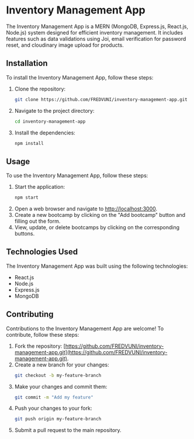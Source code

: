 # Inventory Management App

The Inventory Management App is a MERN (MongoDB, Express.js, React.js, Node.js) system designed for efficient inventory management. It includes features such as data validations using Joi, email verification for password reset, and cloudinary image upload for products.

## Installation

To install the Inventory Management App, follow these steps:

1. Clone the repository:
   ```bash
   git clone https://github.com/FREDVUNI/inventory-management-app.git
   ```
2. Navigate to the project directory:
   ```bash
   cd inventory-management-app
   ```
3. Install the dependencies:
   ```bash
   npm install
   ```

## Usage

To use the Inventory Management App, follow these steps:

1. Start the application:
   ```bash
   npm start
   ```
2. Open a web browser and navigate to [http://localhost:3000](http://localhost:3000).
3. Create a new bootcamp by clicking on the "Add bootcamp" button and filling out the form.
4. View, update, or delete bootcamps by clicking on the corresponding buttons.

## Technologies Used

The Inventory Management App was built using the following technologies:

- React.js
- Node.js
- Express.js
- MongoDB

## Contributing

Contributions to the Inventory Management App are welcome! To contribute, follow these steps:

1. Fork the repository: [https://github.com/FREDVUNI/inventory-management-app.git](https://github.com/FREDVUNI/inventory-management-app.git).
2. Create a new branch for your changes:
   ```bash
   git checkout -b my-feature-branch
   ```
3. Make your changes and commit them:
   ```bash
   git commit -m "Add my feature"
   ```
4. Push your changes to your fork:
   ```bash
   git push origin my-feature-branch
   ```
5. Submit a pull request to the main repository.
